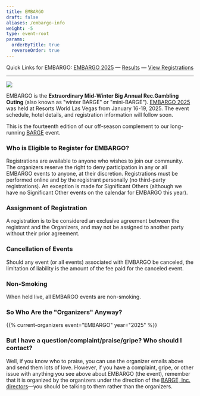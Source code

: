 ```yaml
---
title: EMBARGO
draft: false
aliases: /embargo-info
weight: -5
type: event-root
params:
  orderByTitle: true
  reverseOrder: true
---
```


Quick Links for EMBARGO: [EMBARGO 2025](/embargo/2025/)
&mdash;
[Results](/embargo/results/) 
&mdash;
[View Registrations](https://secure.barge.org/embargo2025review.php)

__________

![](/images/EMBARGO+2020+Attendee+Photo-1920w.jpg)

EMBARGO is the
**Extraordinary Mid-Winter Big Annual Rec.Gambling Outing**
(also known as &quot;winter BARGE&quot; or &quot;mini-BARGE&quot;).
[EMBARGO 2025](/embargo/2025/)
was held at Resorts World Las Vegas from January 16-19, 2025.  The event
schedule, hotel details, and registration information will follow soon.

This is the fourteenth edition of our off-season complement to our long-running
[BARGE](/barge/) event.

### Who is Eligible to Register for EMBARGO?

Registrations are available to anyone who wishes to join our community.
The organizers reserve the right to deny participation in any or all EMBARGO 
events to anyone, at their discretion.  Registrations must be performed 
online and by the registrant personally (no third-party registrations). 
An exception is made for Significant Others (although we have no Significant
Other events on the calendar for EMBARGO this year).

### Assignment of Registration

A registration is to be considered an exclusive agreement between the 
registrant and the Organizers, and may not be assigned to 
another party without their prior agreement.

### Cancellation of Events

Should any event (or all events) associated with EMBARGO be canceled, 
the limitation of liability is the amount of the fee paid for the 
canceled event.

### Non-Smoking

When held live, all EMBARGO events are non-smoking. 

### So Who Are the &quot;Organizers&quot; Anyway?

{{% current-organizers event="EMBARGO" year="2025" %}}

### But I have a question/complaint/praise/gripe? Who should I contact?

Well, if you know who to praise, you can use the organizer emails above and
send them lots of love. However, if you have a complaint, gripe, or other issue
with anything you see above about EMBARGO (the event), remember that it is
organized by the organizers under the direction of the [BARGE,
Inc.](/inc/) [directors](/inc/officers/)&mdash;you should be talking to them
rather than the organizers.
